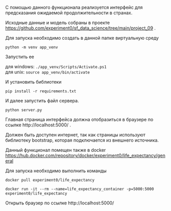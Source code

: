 С помощью данного функционала реализуется интерфейс для предсказания ожидаемой продолжительности в странах.

Исходные данные и модель собраны в проекте https://github.com/experiment0/sf_data_science/tree/main/project_09 .

Для запуска необходимо создать в данной папке виртуальную среду

`python -m venv app_venv`

Запустить ее

для windows: `./app_venv/Scripts/Activate.ps1` \
для unix: `source app_venv/bin/activate`

И установить библиотеки

`pip install -r requirements.txt`

И далее запустить файл сервера.

`python server.py`

Главная страница интерфейса должна отобразиться в браузере по ссылке http://localhost:5000/ .

Должен быть доступен интернет, так как страницы используют библиотеку bootstrap, которая подключается из внешнего источника.

Данный функционал помещен также в docker https://hub.docker.com/repository/docker/experiment0/life_expectancy/general

Для запуска необходимо выполнить команды

`docker pull experiment0/life_expectancy`

`docker run -it --rm --name=life_expectancy_container -p=5000:5000 experiment0/life_expectancy`

Открыть браузер по ссылке http://localhost:5000/⁠
